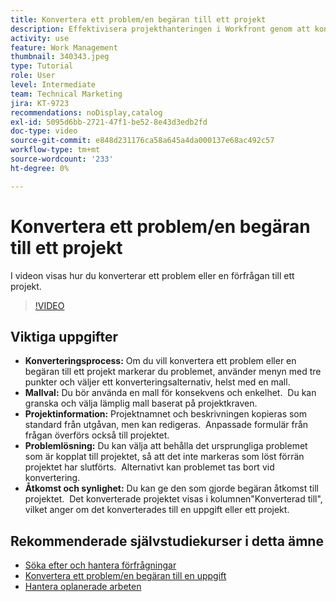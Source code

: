 ```yaml
---
title: Konvertera ett problem/en begäran till ett projekt
description: Effektivisera projekthanteringen i Workfront genom att konvertera problem till projekt med mallar, anpassa projektinformation, hantera problemlösningsalternativ och säkerställa synlighet och åtkomst för smidiga arbetsflöden.
activity: use
feature: Work Management
thumbnail: 340343.jpeg
type: Tutorial
role: User
level: Intermediate
team: Technical Marketing
jira: KT-9723
recommendations: noDisplay,catalog
exl-id: 5095d6bb-2721-47f1-be52-8e43d3edb2fd
doc-type: video
source-git-commit: e848d231176ca58a645a4da000137e68ac492c57
workflow-type: tm+mt
source-wordcount: '233'
ht-degree: 0%

---
```


# Konvertera ett problem/en begäran till ett projekt

I videon visas hur du konverterar ett problem eller en förfrågan till ett projekt.

>[!VIDEO](https://video.tv.adobe.com/v/3446626/?quality=12&learn=on&enablevpops&captions=swe)

## Viktiga uppgifter

* **Konverteringsprocess:** Om du vill konvertera ett problem eller en begäran till ett projekt markerar du problemet, använder menyn med tre punkter och väljer ett konverteringsalternativ, helst med en mall. &#x200B;
* **Mallval:** Du bör använda en mall för konsekvens och enkelhet. &#x200B; Du kan granska och välja lämplig mall baserat på projektkraven. &#x200B;
* **Projektinformation:** Projektnamnet och beskrivningen kopieras som standard från utgåvan, men kan redigeras. &#x200B; Anpassade formulär från frågan överförs också till projektet. &#x200B;
* **Problemlösning:** Du kan välja att behålla det ursprungliga problemet som är kopplat till projektet, så att det inte markeras som löst förrän projektet har slutförts. &#x200B; Alternativt kan problemet tas bort vid konvertering. &#x200B;
* **Åtkomst och synlighet:** Du kan ge den som gjorde begäran åtkomst till projektet. &#x200B; Det konverterade projektet visas i kolumnen&quot;Konverterad till&quot;, vilket anger om det konverterades till en uppgift eller ett projekt. &#x200B;


## Rekommenderade självstudiekurser i detta ämne

* [Söka efter och hantera förfrågningar](/help/manage-work/issues-requests/find-requests.md)
* [Konvertera ett problem/en begäran till en uppgift](/help/manage-work/issues-requests/convert-issues-to-other-work-items.md)
* [Hantera oplanerade arbeten](/help/manage-work/issues-requests/handle-unplanned-work.md)

